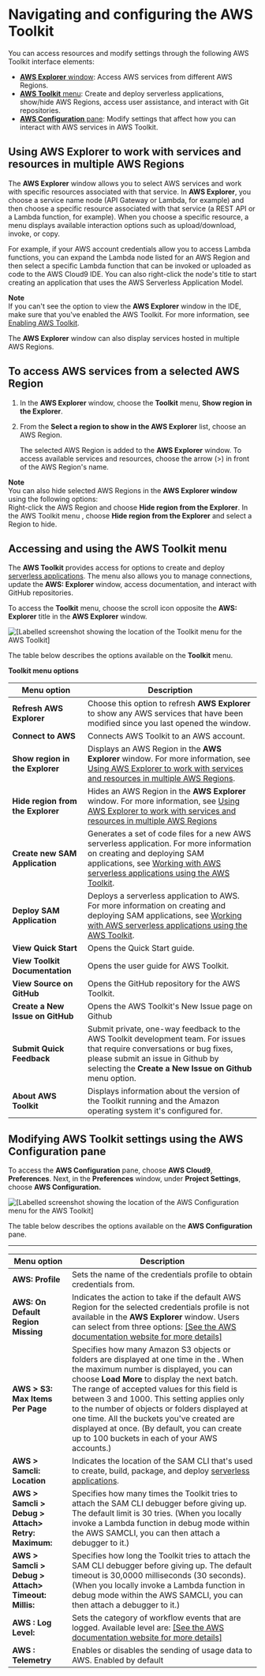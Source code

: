 # Navigating and configuring the AWS Toolkit<a name="toolkit-navigation"></a>

You can access resources and modify settings through the following AWS Toolkit interface elements:
+ [**AWS Explorer** window](#working-with-aws-explorer): Access AWS services from different AWS Regions\.
+ [**AWS Toolkit** menu](#toolkit-menu): Create and deploy serverless applications, show/hide AWS Regions, access user assistance, and interact with Git repositories\. 
+ [**AWS Configuration** pane](#configuration-options): Modify settings that affect how you can interact with AWS services in AWS Toolkit\.

## Using AWS Explorer to work with services and resources in multiple AWS Regions<a name="working-with-aws-explorer"></a>

The **AWS Explorer** window allows you to select AWS services and work with specific resources associated with that service\. In **AWS Explorer**, you choose a service name node \(API Gateway or Lambda, for example\) and then choose a specific resource associated with that service \(a REST API or a Lambda function, for example\)\. When you choose a specific resource, a menu displays available interaction options such as upload/download, invoke, or copy\.

For example, if your AWS account credentials allow you to access Lambda functions, you can expand the Lambda node listed for an AWS Region and then select a specific Lambda function that can be invoked or uploaded as code to the AWS Cloud9 IDE\. You can also right\-click the node's title to start creating an application that uses the AWS Serverless Application Model\. 

**Note**  
If you can't see the option to view the **AWS Explorer** window in the IDE, make sure that you've enabled the AWS Toolkit\. For more information, see [Enabling AWS Toolkit](toolkit-welcome.md#access-toolkit)\.

The **AWS Explorer** window can also display services hosted in multiple AWS Regions\.

## To access AWS services from a selected AWS Region

1. In the **AWS Explorer** window, choose the **Toolkit** menu, **Show region in the Explorer**\.

1. From the **Select a region to show in the AWS Explorer** list, choose an AWS Region\.

   The selected AWS Region is added to the **AWS Explorer** window\. To access available services and resources, choose the arrow \(>\) in front of the AWS Region's name\. 

**Note**  
You can also hide selected AWS Regions in the **AWS Explorer window** using the following options:  
Right\-click the AWS Region and choose **Hide region from the Explorer**\.
In the AWS Toolkit menu , choose **Hide region from the Explorer** and select a Region to hide\.

## Accessing and using the AWS Toolkit menu<a name="toolkit-menu"></a>

The **AWS Toolkit** provides access for options to create and deploy [serverless applications](serverless-apps-toolkit.md)\. The menu also allows you to manage connections, update the **AWS: Explorer** window, access documentation, and interact with GitHub repositories\.

To access the **Toolkit** menu, choose the scroll icon opposite the **AWS: Explorer** title in the **AWS Explorer** window\.

![\[Labelled screenshot showing the location of the Toolkit menu for the AWS Toolkit\]](http://docs.aws.amazon.com/cloud9/latest/user-guide/)

The table below describes the options available on the **Toolkit** menu\.


****Toolkit** menu options**  

| Menu option | Description | 
| --- | --- | 
|  **Refresh AWS Explorer**  |  Choose this option to refresh **AWS Explorer** to show any AWS services that have been modified since you last opened the window\.  | 
|  **Connect to AWS**  |  Connects AWS Toolkit to an AWS account\.   | 
|  **Show region in the Explorer**  |  Displays an AWS Region in the **AWS Explorer** window\. For more information, see [Using AWS Explorer to work with services and resources in multiple AWS Regions](#working-with-aws-explorer)\.  | 
|  **Hide region from the Explorer**  |  Hides an AWS Region in the **AWS Explorer** window\. For more information, see [Using AWS Explorer to work with services and resources in multiple AWS Regions](#working-with-aws-explorer)  | 
|  **Create new SAM Application**  |  Generates a set of code files for a new AWS serverless application\. For more information on creating and deploying SAM applications, see [Working with AWS serverless applications using the AWS Toolkit](serverless-apps-toolkit.md)\.  | 
|  **Deploy SAM Application**  |  Deploys a serverless application to AWS\. For more information on creating and deploying SAM applications, see [Working with AWS serverless applications using the AWS Toolkit](serverless-apps-toolkit.md)\.  | 
|  **View Quick Start**  |  Opens the Quick Start guide\.  | 
|  **View Toolkit Documentation**  |  Opens the user guide for AWS Toolkit\.  | 
|  **View Source on GitHub**  |  Opens the GitHub repository for the AWS Toolkit\.  | 
|  **Create a New Issue on GitHub**  |  Opens the AWS Toolkit's New Issue page on Github  | 
|  **Submit Quick Feedback**  |  Submit private, one\-way feedback to the AWS Toolkit development team\. For issues that require conversations or bug fixes, please submit an issue in Github by selecting the **Create a New Issue on Github** menu option\.  | 
|  **About AWS Toolkit**  |  Displays information about the version of the Toolkit running and the Amazon operating system it's configured for\.  | 

## Modifying AWS Toolkit settings using the AWS Configuration pane<a name="configuration-options"></a>

To access the **AWS Configuration** pane, choose **AWS Cloud9**, **Preferences**\. Next, in the **Preferences** window, under **Project Settings**, choose **AWS Configuration\.** 

![\[Labelled screenshot showing the location of the AWS Configuration menu for the AWS Toolkit\]](http://docs.aws.amazon.com/cloud9/latest/user-guide/)

The table below describes the options available on the **AWS Configuration** pane\.


****  

| Menu option | Description | 
| --- | --- | 
|  **AWS: Profile**  |  Sets the name of the credentials profile to obtain credentials from\.  | 
|  **AWS: On Default Region Missing**  |  Indicates the action to take if the default AWS Region for the selected credentials profile is not available in the **AWS Explorer** window\. Users can select from three options: [\[See the AWS documentation website for more details\]](http://docs.aws.amazon.com/cloud9/latest/user-guide/toolkit-navigation.html)  | 
|  **AWS > S3: Max Items Per Page**  |  Specifies how many Amazon S3 objects or folders are displayed at one time in the \. When the maximum number is displayed, you can choose **Load More** to display the next batch\.  The range of accepted values for this field is between 3 and 1000\. This setting applies only to the number of objects or folders displayed at one time\. All the buckets you've created are displayed at once\. \(By default, you can create up to 100 buckets in each of your AWS accounts\.\)   | 
|  **AWS > Samcli: Location**  |  Indicates the location of the SAM CLI that's used to create, build, package, and deploy [serverless applications](serverless-apps-toolkit.md)\.  | 
|  **AWS > Samcli > Debug > Attach> Retry: Maximum:**  |  Specifies how many times the Toolkit tries to attach the SAM CLI debugger before giving up\. The default limit is 30 tries\. \(When you locally invoke a Lambda function in debug mode within the AWS SAMCLI, you can then attach a debugger to it\.\)  | 
|  **AWS > Samcli > Debug > Attach> Timeout: Millis:**  |  Specifies how long the Toolkit tries to attach the SAM CLI debugger before giving up\. The default timeout is 30,0000 milliseconds \(30 seconds\)\. \(When you locally invoke a Lambda function in debug mode within the AWS SAMCLI, you can then attach a debugger to it\.\)  | 
|  **AWS : Log Level:**  |  Sets the category of workflow events that are logged\. Available level are: [\[See the AWS documentation website for more details\]](http://docs.aws.amazon.com/cloud9/latest/user-guide/toolkit-navigation.html)  | 
|  **AWS : Telemetry**  |  Enables or disables the sending of usage data to AWS\. Enabled by default  | 